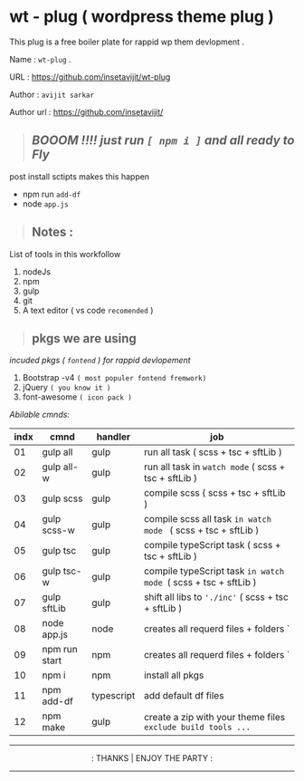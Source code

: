 # wt - plug ( wordpress theme plug )

This plug is a free boiler plate for rappid wp them devlopment .

Name : `wt-plug` .

URL : https://github.com/insetavijit/wt-plug

Author : `avijit sarkar`

Author url : https://github.com/insetavijit/

> ## _BOOOM !!!! just run `[ npm i ]` and all ready to Fly_

post install sctipts makes this happen 
- npm run `add-df`
- node `app.js`

> ## Notes :

List of tools in this workfollow
1. nodeJs
2. npm
3. gulp
4. git
5. A text editor ( vs code `recomended` )

> ## pkgs we are using 

_incuded pkgs ( `fontend` ) for rappid devlopement_
1. Bootstrap -v4 `( most populer fontend fremwork)`
2. jQuery `( you know it )`
3. font-awesome `( icon pack )`

_Abilable cmnds:_

indx|cmnd |handler | job
---|---|---|---
01| gulp all | gulp | run all task ( scss + tsc + sftLib )
02| gulp all-w | gulp | run all task in ` watch mode ` ( scss + tsc + sftLib )
03| gulp scss | gulp | compile scss ( scss + tsc + sftLib )
04| gulp scss-w | gulp | compile scss  all task `in watch mode ` ( scss + tsc + sftLib )
05| gulp tsc | gulp | compile typeScript task ( scss + tsc + sftLib )
06| gulp tsc-w | gulp | compile typeScript task `in watch mode `( scss + tsc + sftLib )
07| gulp sftLib | gulp | shift all libs to ` './inc' ` ( scss + tsc + sftLib )
08| node app.js | node | creates all requerd files + folders `| auto create |`
09| npm run start | npm | creates all requerd files + folders `| auto create |
10| npm i |npm| install all pkgs
11 |npm add-df | typescript | add default df files 
12 |npm make | gulp | create a zip with your theme files `exclude build tools ...`



---
<p style="text-align: center;"> : THANKS | ENJOY THE PARTY : </p>

---